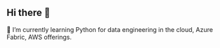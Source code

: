 ## Hi there 👋

<!--
**tonicha-bau/tonicha-bau** is a ✨ _special_ ✨ repository because its `README.md` (this file) appears on your GitHub profile.

Here are some ideas to get you started:

- 🔭 I’m currently working on ...
- 
- 👯 I’m looking to collaborate on ...
-  ...
- 💬 Ask me about ...
- 📫 How to reach me: ...
- ⚡ Fun fact: ...
-->
🌱 I’m currently learning Python for data engineering in the cloud, Azure Fabric, AWS offerings.
